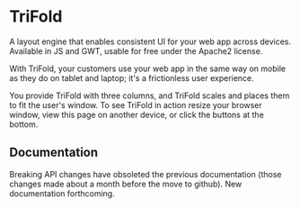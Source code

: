 # TriFold

A layout engine that enables consistent UI for your web app across devices. Available in JS and GWT, usable for free under the Apache2 license.

With TriFold, your customers use your web app in the same way on mobile as they do on tablet and laptop; it's a frictionless user experience.

You provide TriFold with three columns, and TriFold scales and places them to fit the user's window. To see TriFold in action resize your browser window, view this page on another device, or click the buttons at the bottom.

## Documentation

Breaking API changes have obsoleted the previous documentation (those changes made about a month before the move to github). New documentation forthcoming.